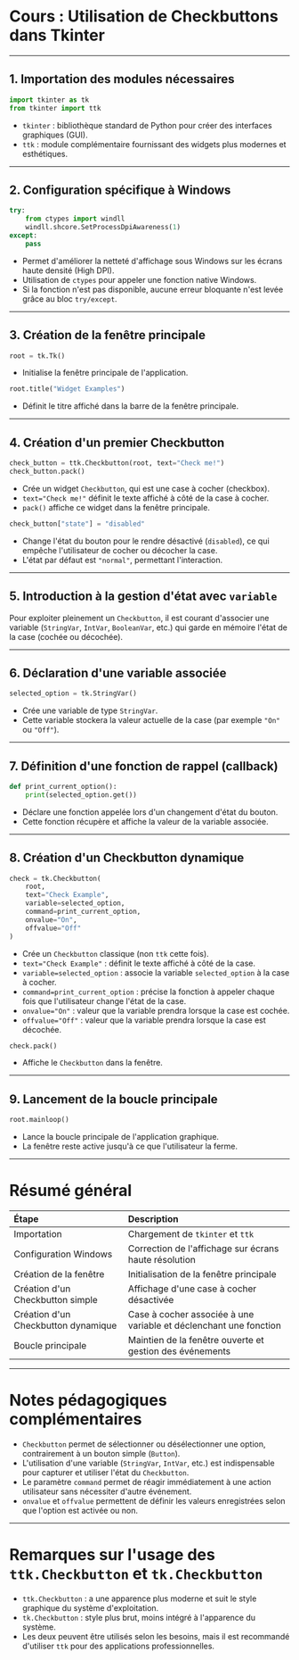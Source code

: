 # Cours : Utilisation de Checkbuttons dans Tkinter

---

## 1. Importation des modules nécessaires

```python
import tkinter as tk
from tkinter import ttk
```
- `tkinter` : bibliothèque standard de Python pour créer des interfaces graphiques (GUI).
- `ttk` : module complémentaire fournissant des widgets plus modernes et esthétiques.

---

## 2. Configuration spécifique à Windows

```python
try:
    from ctypes import windll
    windll.shcore.SetProcessDpiAwareness(1)
except:
    pass
```
- Permet d'améliorer la netteté d'affichage sous Windows sur les écrans haute densité (High DPI).
- Utilisation de `ctypes` pour appeler une fonction native Windows.
- Si la fonction n'est pas disponible, aucune erreur bloquante n'est levée grâce au bloc `try/except`.

---

## 3. Création de la fenêtre principale

```python
root = tk.Tk()
```
- Initialise la fenêtre principale de l'application.

```python
root.title("Widget Examples")
```
- Définit le titre affiché dans la barre de la fenêtre principale.

---

## 4. Création d'un premier Checkbutton

```python
check_button = ttk.Checkbutton(root, text="Check me!")
check_button.pack()
```
- Crée un widget `Checkbutton`, qui est une case à cocher (checkbox).
- `text="Check me!"` définit le texte affiché à côté de la case à cocher.
- `pack()` affiche ce widget dans la fenêtre principale.

```python
check_button["state"] = "disabled"
```
- Change l'état du bouton pour le rendre désactivé (`disabled`), ce qui empêche l'utilisateur de cocher ou décocher la case.
- L'état par défaut est `"normal"`, permettant l'interaction.

---

## 5. Introduction à la gestion d'état avec `variable`

Pour exploiter pleinement un `Checkbutton`, il est courant d'associer une variable (`StringVar`, `IntVar`, `BooleanVar`, etc.) qui garde en mémoire l'état de la case (cochée ou décochée).

---

## 6. Déclaration d'une variable associée

```python
selected_option = tk.StringVar()
```
- Crée une variable de type `StringVar`.
- Cette variable stockera la valeur actuelle de la case (par exemple `"On"` ou `"Off"`).

---

## 7. Définition d'une fonction de rappel (callback)

```python
def print_current_option():
    print(selected_option.get())
```
- Déclare une fonction appelée lors d'un changement d'état du bouton.
- Cette fonction récupère et affiche la valeur de la variable associée.

---

## 8. Création d'un Checkbutton dynamique

```python
check = tk.Checkbutton(
    root,
    text="Check Example",
    variable=selected_option,
    command=print_current_option,
    onvalue="On",
    offvalue="Off"
)
```
- Crée un `Checkbutton` classique (non `ttk` cette fois).
- `text="Check Example"` : définit le texte affiché à côté de la case.
- `variable=selected_option` : associe la variable `selected_option` à la case à cocher.
- `command=print_current_option` : précise la fonction à appeler chaque fois que l'utilisateur change l'état de la case.
- `onvalue="On"` : valeur que la variable prendra lorsque la case est cochée.
- `offvalue="Off"` : valeur que la variable prendra lorsque la case est décochée.

```python
check.pack()
```
- Affiche le `Checkbutton` dans la fenêtre.

---

## 9. Lancement de la boucle principale

```python
root.mainloop()
```
- Lance la boucle principale de l'application graphique.
- La fenêtre reste active jusqu'à ce que l'utilisateur la ferme.

---

# Résumé général

| Étape | Description |
|:---|:---|
| Importation | Chargement de `tkinter` et `ttk` |
| Configuration Windows | Correction de l'affichage sur écrans haute résolution |
| Création de la fenêtre | Initialisation de la fenêtre principale |
| Création d'un Checkbutton simple | Affichage d'une case à cocher désactivée |
| Création d'un Checkbutton dynamique | Case à cocher associée à une variable et déclenchant une fonction |
| Boucle principale | Maintien de la fenêtre ouverte et gestion des événements |

---

# Notes pédagogiques complémentaires

- `Checkbutton` permet de sélectionner ou désélectionner une option, contrairement à un bouton simple (`Button`).
- L'utilisation d'une variable (`StringVar`, `IntVar`, etc.) est indispensable pour capturer et utiliser l'état du `Checkbutton`.
- Le paramètre `command` permet de réagir immédiatement à une action utilisateur sans nécessiter d'autre événement.
- `onvalue` et `offvalue` permettent de définir les valeurs enregistrées selon que l'option est activée ou non.

---

# Remarques sur l'usage des `ttk.Checkbutton` et `tk.Checkbutton`

- `ttk.Checkbutton` : a une apparence plus moderne et suit le style graphique du système d'exploitation.
- `tk.Checkbutton` : style plus brut, moins intégré à l'apparence du système.
- Les deux peuvent être utilisés selon les besoins, mais il est recommandé d'utiliser `ttk` pour des applications professionnelles.

